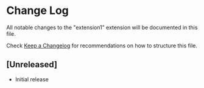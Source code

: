 # Change Log

All notable changes to the "extension1" extension will be documented in this file.

Check [Keep a Changelog](http://keepachangelog.com/) for recommendations on how to structure this file.

## [Unreleased]

- Initial release